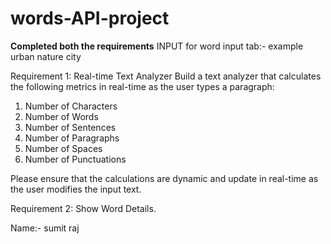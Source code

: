 # words-API-project

**Completed both the requirements**
INPUT for word input tab:-
example
urban
nature
city

Requirement 1: Real-time Text Analyzer Build a text analyzer that calculates the following metrics in real-time as the user types a paragraph: 

1. Number of Characters 
2. Number of Words 
3. Number of Sentences 
4. Number of Paragraphs 
5. Number of Spaces 
6. Number of Punctuations 

Please ensure that the calculations are dynamic and update in real-time as the user modifies the input text. 

Requirement 2: Show Word Details. 

Name:- sumit raj 
